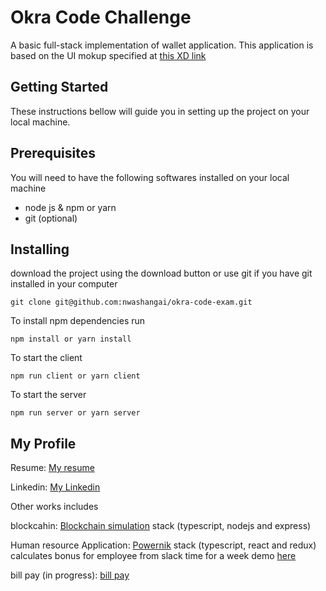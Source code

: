 # Okra Code Challenge

A basic full-stack implementation of wallet application. This application is based on the UI mokup specified at [this XD link](https://xd.adobe.com/view/2190ec88-7caf-4e23-68d1-e9b6b8ec2bf3-57a1/)

## **Getting Started**

These instructions bellow will guide you in setting up the project on your local machine.

## Prerequisites

You will need to have the following softwares installed on your local machine

- node js & npm or yarn
- git (optional)

## Installing

download the project using the download button or use git if you have git installed in your computer

```
git clone git@github.com:nwashangai/okra-code-exam.git
```

To install npm dependencies run

```
npm install or yarn install
```

To start the client

```
npm run client or yarn client
```

To start the server

```
npm run server or yarn server
```

## My Profile

Resume: [My resume](https://docs.google.com/document/d/1LQ4Hy1U5raGdS8Rx1mtmbK6glMXENe9LMWAnyQnhnBY/edit?usp=sharing)

Linkedin: [My Linkedin](https://www.linkedin.com/in/chiagoziem-young-nwadike-6154079b/)

Other works includes

blockcahin: [Blockchain simulation](https://github.com/nwashangai/blockchain) stack (typescript, nodejs and express)

Human resource Application: [Powernik](https://github.com/nwashangai/Powernik) stack (typescript, react and redux) calculates bonus for employee from slack time for a week demo [here](https://hopeful-dijkstra-02160a.netlify.com/)

bill pay (in progress): [bill pay](https://github.com/nwashangai/bill-pay)
